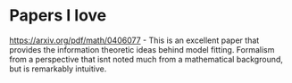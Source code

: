 # Papers I love

https://arxiv.org/pdf/math/0406077 - This is an excellent paper that provides the information theoretic ideas behind model fitting. Formalism from a perspective that isnt noted much from a mathematical background, but is remarkably intuitive. 
